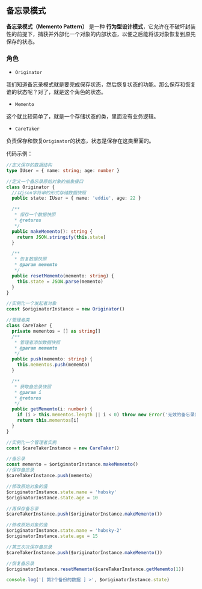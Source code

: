 ## 备忘录模式

**备忘录模式（Memento Pattern）** 是一种 **行为型设计模式**，它允许在不破坏封装性的前提下，捕获并外部化一个对象的内部状态，以便之后能将该对象恢复到原先保存的状态。

### 角色

- `Originator`

我们知道备忘录模式就是要完成保存状态，然后恢复状态的功能。那么保存和恢复谁的状态呢？对了，就是这个角色的状态。

- `Memento`

这个就比较简单了，就是一个存储状态的类，里面没有业务逻辑。

- `CareTaker`

负责保存和恢复`Originator`的状态，状态是保存在这类里面的。

代码示例：

```typescript
//定义保存的数据结构
type IUser = { name: string; age: number }

//定义一个备忘录原始对象的抽象接口
class Originator {
  //以json字符串的形式存储数据快照
  public state: IUser = { name: 'eddie', age: 22 }

  /**
   * 保存一个数据快照
   * @returns
   */
  public makeMemento(): string {
    return JSON.stringify(this.state)
  }

  /**
   * 恢复数据快照
   * @param mememto
   */
  public resetMememto(memento: string) {
    this.state = JSON.parse(memento)
  }
}

//实例化一个发起者对象
const $originatorInstance = new Originator()

//管理者类
class CareTaker {
  private mementos = [] as string[]
  /**
   * 管理者添加数据快照
   * @param mememto
   */
  public push(mememto: string) {
    this.mementos.push(mememto)
  }

  /**
   * 获取备忘录快照
   * @param i
   * @returns
   */
  public getMememto(i: number) {
    if (i > this.mementos.length || i < 0) throw new Error('无效的备忘录索引')
    return this.mementos[i]
  }
}

//实例化一个管理者实例
const $careTakerInstance = new CareTaker()

//备忘录
const memento = $originatorInstance.makeMemento()
//保存备忘录
$careTakerInstance.push(memento)

//修改原始对象的值
$originatorInstance.state.name = 'hubsky'
$originatorInstance.state.age = 10

//再保存备忘录
$careTakerInstance.push($originatorInstance.makeMemento())

//修改原始对象的值
$originatorInstance.state.name = 'hubsky-2'
$originatorInstance.state.age = 15

//第三次次保存备忘录
$careTakerInstance.push($originatorInstance.makeMemento())

//恢复备忘录
$originatorInstance.resetMememto($careTakerInstance.getMememto(1))

console.log('[ 第2个备份的数据 ] >', $originatorInstance.state)
```

